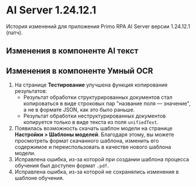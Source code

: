 # AI Server 1.24.12.1

История изменений для приложения Primo RPA AI Server версии 1.24.12.1 (патч).


## Изменения в компоненте AI текст




## Изменения в компоненте Умный OCR

1. На странице **Тестирование** улучшена функция копирования результатов:
   * Результат обработки структурированных документов стал копироваться в виде строковых пар "название поля — значение", а не в формате JSON, как это было раньше.
   * Результат обработки неструктурированных документов копируется только в виде текста из поля `unifiedText`. 
1. Появилась возможность скачать шаблон модели на странице **Настройки > Шаблоны моделей**. Благодаря этому, вы можете просмотреть формат скачанного шаблона, изменить его содержимое и переиспользовать в качестве нового шаблона модели. 
1. Исправлена ошибка, из-за которой при создании шаблона процесса обучения был доступен формат `.pdf`. 
1. Исправлена ошибка, из-за которой не сохранялись изменения в шаблоне обучения.
